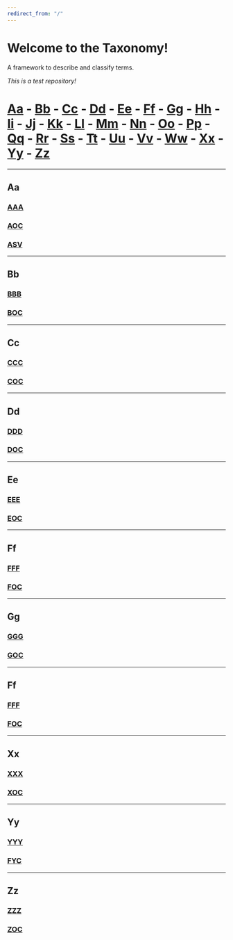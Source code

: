 ```yaml
---
redirect_from: "/"
---
```


# Welcome to the Taxonomy! 

A framework to describe and classify terms.

*This is a test repository!*


# [Aa](#aa) - [Bb](#bb) - [Cc](#cc) - [Dd](#dd) - [Ee](#ee) - [Ff](#ff) - [Gg](#gg) - [Hh](#hh) - [Ii](#ii) - [Jj](#jj) - [Kk](#kk) - [Ll](#ll) - [Mm](#mm) - [Nn](#nn) - [Oo](#oo) - [Pp](#pp) - [Qq](#qq) - [Rr](#rr) - [Ss](#ss) - [Tt](#tt) - [Uu](#uu) - [Vv](#vv) - [Ww](#ww) - [Xx](#xx) - [Yy](#yy) - [Zz](#zz)

***
## Aa
### [AAA](AAA.md)
### [AOC](AOC.md)
### [ASV](ASV.md)

***
## Bb
### [BBB](BBB.md)
### [BOC](BOC.md)

***
## Cc
### [CCC](CCC.md)
### [COC](COC.md)

***
## Dd
### [DDD](DDD.md)
### [DOC](DOC.md)

***
## Ee
### [EEE](EEE.md)
### [EOC](EOC.md)

***
## Ff
### [FFF](FFF.md)
### [FOC](FOC.md)

***
## Gg
### [GGG](GGG.md)
### [GOC](gOC.md)

***
## Ff
### [FFF](FFF.md)
### [FOC](FOC.md)

***
## Xx
### [XXX](XXX.md)
### [XOC](XOC.md)

***
## Yy
### [YYY](YYY.md)
### [FYC](YOC.md)

***
## Zz
### [ZZZ](ZZZ.md)
### [ZOC](ZOC.md)





